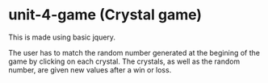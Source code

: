 # unit-4-game (Crystal game)

This is made using basic jquery.

The user has to match the random number generated at the begining of the game by clicking on each crystal. 
The crystals, as well as the random number, are given new values after a win or loss.

